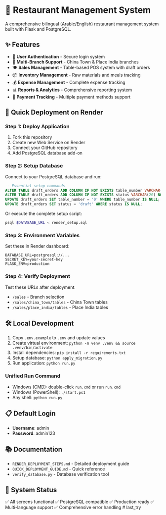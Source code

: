 # 🏪 Restaurant Management System

A comprehensive bilingual (Arabic/English) restaurant management system built with Flask and PostgreSQL.

## ✨ Features

- 🔐 **User Authentication** - Secure login system
- 🏪 **Multi-Branch Support** - China Town & Place India branches
- 🍽️ **Sales Management** - Table-based POS system with draft orders
- 📦 **Inventory Management** - Raw materials and meals tracking
- 💰 **Expense Management** - Complete expense tracking
- 📊 **Reports & Analytics** - Comprehensive reporting system
- 🧾 **Payment Tracking** - Multiple payment methods support

## 🚀 Quick Deployment on Render

### Step 1: Deploy Application
1. Fork this repository
2. Create new Web Service on Render
3. Connect your GitHub repository
4. Add PostgreSQL database add-on

### Step 2: Setup Database
Connect to your PostgreSQL database and run:

```sql
-- Essential setup commands
ALTER TABLE draft_orders ADD COLUMN IF NOT EXISTS table_number VARCHAR(50) NOT NULL DEFAULT '0';
ALTER TABLE draft_orders ADD COLUMN IF NOT EXISTS status VARCHAR(20) NOT NULL DEFAULT 'draft';
UPDATE draft_orders SET table_number = '0' WHERE table_number IS NULL;
UPDATE draft_orders SET status = 'draft' WHERE status IS NULL;
```

Or execute the complete setup script:
```bash
psql $DATABASE_URL < render_setup.sql
```

### Step 3: Environment Variables
Set these in Render dashboard:
```
DATABASE_URL=postgresql://...
SECRET_KEY=your-secret-key
FLASK_ENV=production
```

### Step 4: Verify Deployment
Test these URLs after deployment:
- `/sales` - Branch selection
- `/sales/china_town/tables` - China Town tables
- `/sales/place_india/tables` - Place India tables

## 🛠️ Local Development

1. Copy `.env.example` to `.env` and update values
2. Create virtual environment: `python -m venv .venv && source .venv/bin/activate`
3. Install dependencies: `pip install -r requirements.txt`
4. Setup database: `python apply_migration.py`
5. Run application: `python run.py`

### Unified Run Command
- Windows (CMD): double-click `run.cmd` or run `run.cmd`
- Windows (PowerShell): `./start.ps1`
- Any shell: `python run.py`

## 📋 Default Login
- **Username**: admin
- **Password**: admin123

## 📚 Documentation

- `RENDER_DEPLOYMENT_STEPS.md` - Detailed deployment guide
- `QUICK_DEPLOYMENT_GUIDE.md` - Quick reference
- `verify_database.py` - Database verification tool

## 🎯 System Status

✅ All screens functional
✅ PostgreSQL compatible
✅ Production ready
✅ Multi-language support
✅ Comprehensive error handling
#   l a s t _ t r y 
 
 